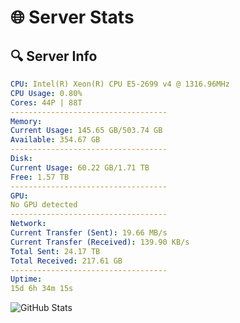 # 🌐 Server Stats
## 🔍 Server Info
```yaml
CPU: Intel(R) Xeon(R) CPU E5-2699 v4 @ 1316.96MHz
CPU Usage: 0.80%
Cores: 44P | 88T
-----------------------------------
Memory:
Current Usage: 145.65 GB/503.74 GB
Available: 354.67 GB
-----------------------------------
Disk:
Current Usage: 60.22 GB/1.71 TB
Free: 1.57 TB
-----------------------------------
GPU:
No GPU detected
-----------------------------------
Network:
Current Transfer (Sent): 19.66 MB/s
Current Transfer (Received): 139.90 KB/s
Total Sent: 24.17 TB
Total Received: 217.61 GB
-----------------------------------
Uptime:
15d 6h 34m 15s
```
![GitHub Stats](https://img.shields.io/badge/Updated-2025-03-23_03:57:04-blue)